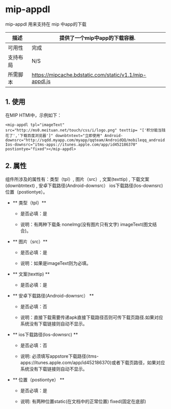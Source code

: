 # mip-appdl

mip-appdl 用来支持在 mip 中app的下载


描述|提供了一个mip中app的下载容器.
----|----
可用性|完成
支持布局|N/S
所需脚本|https://mipcache.bdstatic.com/static/v1.1/mip-appdl.js

## 1. 使用

在MIP HTMl中，示例如下：

```
<mip-appdl tpl="imageText" src="http://ms0.meituan.net/touch/css/i/logo.png" texttip= "['积分能当钱花了','下载百度浏览器']" downbtntext="立即使用" Android-downsrc="http://sqdd.myapp.com/myapp/qqteam/AndroidQQ/mobileqq_android.apk" Ios-downsrc="itms-apps://itunes.apple.com/app/id452186370" postiontye="fixed"></mip-appdl>
```

## 2. 属性

组件所涉及的属性有：类型（tpl）, 图片（src）, 文案(texttip) , 下载文案(downbtntext) , 安卓下载路径(Android-downsrc） ios下载路径(Ios-downsrc)  位置（postiontye）。

- ** 类型（tpl）**

    - 是否必填：是

    - 说明：有两种下载条 noneImg(没有图片只有文字) imageText(图文结合)。

- ** 图片（src）**

    - 是否必填：是

    - 说明：如果是imageText则为必填。

- ** 文案(texttip) **

    - 是否必填：是


- ** 安卓下载路径(Android-downsrc） **

    - 是否必填：否

    - 说明：直接下载需要传递apk直接下载路径否则可传下载页路径.如果对应系统没有下载链接则自动不显示。

- ** ios下载路径(Ios-downsrc) **

    - 是否必填：否
    
    - 说明: 必须填写appstore下载路径(itms-apps://itunes.apple.com/app/id452186370)或者下载页路径，如果对应系统没有下载链接则自动不显示。

- ** 位置（postiontye） **

    - 是否必填：是
    
    - 说明: 有两种位置static(在文档中的正常位置) fixed(固定在底部)
   
